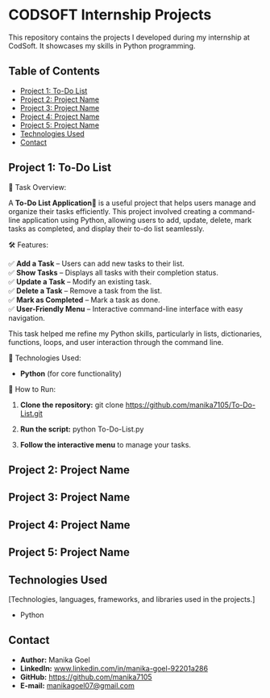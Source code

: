 # CODSOFT Internship Projects

This repository contains the projects I developed during my internship at CodSoft.  It showcases my skills in Python programming.

## Table of Contents

* [Project 1: To-Do List](#project-1-to-do-list)
* [Project 2: Project Name](#project-2-project-name)
* [Project 3: Project Name](#project-3-project-name)
* [Project 4: Project Name](#project-4-project-name)
* [Project 5: Project Name](#project-5-project-name)
* [Technologies Used](#technologies-used)
* [Contact](#contact)

## Project 1: To-Do List 

📌 Task Overview:  

A **To-Do List Application📝** is a useful project that helps users manage and organize their tasks efficiently. This project involved creating a command-line application using Python, allowing users to add, update, delete, mark tasks as completed, and display their to-do list seamlessly.  

🛠️ Features:  

✅ **Add a Task** – Users can add new tasks to their list.  
✅ **Show Tasks** – Displays all tasks with their completion status.  
✅ **Update a Task** – Modify an existing task.  
✅ **Delete a Task** – Remove a task from the list.  
✅ **Mark as Completed** – Mark a task as done.  
✅ **User-Friendly Menu** – Interactive command-line interface with easy navigation.  

This task helped me refine my Python skills, particularly in lists, dictionaries, functions, loops, and user interaction through the command line.  

🔧 Technologies Used:  
* **Python** (for core functionality)

🚀 How to Run:  
1.  **Clone the repository:**
    git clone https://github.com/manika7105/To-Do-List.git

2.  **Run the script:**
    python To-Do-List.py

3.  **Follow the interactive menu** to manage your tasks.

## Project 2: Project Name



## Project 3: Project Name



## Project 4: Project Name



## Project 5: Project Name



## Technologies Used

[Technologies, languages, frameworks, and libraries used in the projects.]
* Python

## Contact

*   **Author:** Manika Goel
*   **LinkedIn:** www.linkedin.com/in/manika-goel-92201a286
*   **GitHub:** https://github.com/manika7105
*   **E-mail:** manikagoel07@gmail.com
